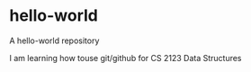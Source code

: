 # hello-world
A hello-world repository

I am learning how touse git/github for CS 2123 Data Structures
